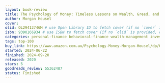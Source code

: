 ```yaml
---
layout: book-review
title: The Psychology of Money: Timeless Lessons on Wealth, Greed, and Happiness
author: Morgan Housel
cover: 
olid: OL29412746M # use Open Library ID to fetch cover (if no `cover` is provided)
isbn: 9390166934 # use ISBN to fetch cover (if no `olid` is provided, dashes are optional)
categories: personal-finance behavioral-finance wealth-management investing financial-psychology behavioral-economics mindset
tags: top-100
buy_link: https://www.amazon.com.au/Psychology-Money-Morgan-Housel/dp/0857197681
started: 2024-06-22
finished: 2024-09-20
released: 2020
stars: 5
goodreads_review: 55362487
status: Finished
---
```

